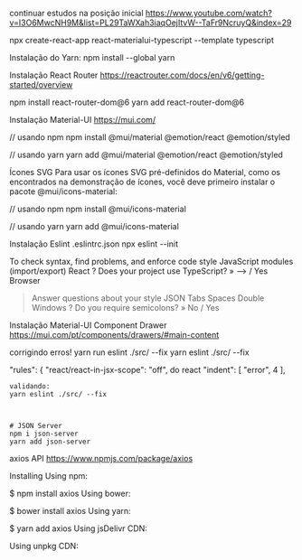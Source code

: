
continuar estudos na posição inicial
https://www.youtube.com/watch?v=I3O6MwcNH9M&list=PL29TaWXah3iaqOejItvW--TaFr9NcruyQ&index=29



npx create-react-app react-materialui-typescript --template typescript

Instalação do Yarn:
npm install --global yarn


Instalação React Router 
https://reactrouter.com/docs/en/v6/getting-started/overview

npm install react-router-dom@6
yarn add react-router-dom@6


Instalação Material-UI
https://mui.com/

// usando npm
npm install @mui/material @emotion/react @emotion/styled

// usando yarn
yarn add @mui/material @emotion/react @emotion/styled


Ícones SVG
Para usar os ícones SVG pré-definidos do Material, como os encontrados na demonstração de ícones, você deve primeiro instalar o pacote @mui/icons-material:

// usando npm
npm install @mui/icons-material

// usando yarn
yarn add @mui/icons-material


Instalação Eslint .eslintrc.json
npx eslint --init

 To check syntax, find problems, and enforce code style
 JavaScript modules (import/export)
 React
 ? Does your project use TypeScript? » --> / Yes
  Browser
  > Answer questions about your style
  JSON
  > Tabs
  Spaces
  > Double
> Windows
? Do you require semicolons? » No / Yes



Instalação Material-UI Component Drawer
https://mui.com/pt/components/drawers/#main-content



corrigindo erros! yarn run eslint ./src/ --fix yarn eslint ./src/ --fix

"rules": { "react/react-in-jsx-scope": "off", do react "indent": [ "error", 4 ],

    validando:
    yarn eslint ./src/ --fix



    # JSON Server
    npm i json-server
    yarn add json-server




axios API
https://www.npmjs.com/package/axios


Installing
Using npm:

$ npm install axios
Using bower:

$ bower install axios
Using yarn:

$ yarn add axios
Using jsDelivr CDN:

<script src="https://cdn.jsdelivr.net/npm/axios/dist/axios.min.js"></script>
Using unpkg CDN:

<script src="https://unpkg.com/axios/dist/axios.min.js"></scrip